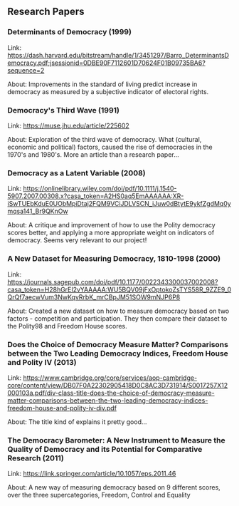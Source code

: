 ## Research Papers

### Determinants of Democracy (1999)


Link: https://dash.harvard.edu/bitstream/handle/1/3451297/Barro_DeterminantsDemocracy.pdf;jsessionid=0DBE90F7112601D70624F01B09735BA6?sequence=2

About: Improvements in the standard of living predict increase in democracy as measured by a subjective indicator of electoral rights.

### Democracy's Third Wave (1991)


Link: https://muse.jhu.edu/article/225602

About: Exploration of the third wave of democracy. What (cultural, economic and political) factors, caused the rise of democracies in the 1970's and 1980's. More an article than a research paper...


### Democracy as a Latent Variable (2008)

Link: https://onlinelibrary.wiley.com/doi/pdf/10.1111/j.1540-5907.2007.00308.x?casa_token=A2HS0aq5EmAAAAAA:XR-iSwTUEbKduE0UObMpiDtaj2FQM9VCiJDLVSCN_iJuw0dBtytE9ykfZgdMq0ymqsa141_Br9QKnOw

About: A critique and improvement of how to use the Polity democracy scores better, and applying a more appropriate weight on indicators of democracy. Seems very relevant to our project!


### A New Dataset for Measuring Democracy, 1810-1998 (2000)

Link: https://journals.sagepub.com/doi/pdf/10.1177/0022343300037002008?casa_token=H28hGrEI2vYAAAAA:WU5BQV09jFxOptokoZsTYS58R_9ZZE9_0QrQf7aecwVum3NwKqvRrbK_mrCBpJM51SOW9mNJP6P8

About: Created a new dataset on how to measure democracy based on two factors - competition and participation. They then compare their dataset to the Polity98 and Freedom House scores.


### Does the Choice of Democracy Measure Matter? Comparisons between the Two Leading Democracy Indices, Freedom House and Polity IV (2013)

Link: https://www.cambridge.org/core/services/aop-cambridge-core/content/view/DB07F0A22302905418D0C8AC3D731914/S0017257X12000103a.pdf/div-class-title-does-the-choice-of-democracy-measure-matter-comparisons-between-the-two-leading-democracy-indices-freedom-house-and-polity-iv-div.pdf

About: The title kind of explains it pretty good...

### The Democracy Barometer: A New Instrument to Measure the Quality of Democracy and its Potential for Comparative Research (2011)

Link: https://link.springer.com/article/10.1057/eps.2011.46

About: A new way of measuring democracy based on 9 different scores, over the three supercategories, Freedom, Control and Equality







